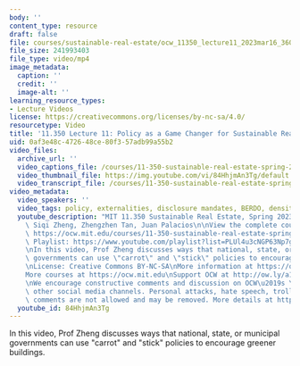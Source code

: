 ```yaml
---
body: ''
content_type: resource
draft: false
file: courses/sustainable-real-estate/ocw_11350_lecture11_2023mar16_360p_16_9.mp4
file_size: 241993403
file_type: video/mp4
image_metadata:
  caption: ''
  credit: ''
  image-alt: ''
learning_resource_types:
- Lecture Videos
license: https://creativecommons.org/licenses/by-nc-sa/4.0/
resourcetype: Video
title: '11.350 Lecture 11: Policy as a Game Changer for Sustainable Real Estate'
uid: 0af3e48c-4726-48ce-80f3-57adb99a55b2
video_files:
  archive_url: ''
  video_captions_file: /courses/11-350-sustainable-real-estate-spring-2023/1uTgBCaD9jpSZCCIIeZYOvwQ_V_jYBTp6_transcript.webvtt
  video_thumbnail_file: https://img.youtube.com/vi/84HhjmAn3Tg/default.jpg
  video_transcript_file: /courses/11-350-sustainable-real-estate-spring-2023/1uTgBCaD9jpSZCCIIeZYOvwQ_V_jYBTp6_transcript.pdf
video_metadata:
  video_speakers: ''
  video_tags: policy, externalities, disclosure mandates, BERDO, density bonuses
  youtube_description: "MIT 11.350 Sustainable Real Estate, Spring 2023\nInstructors:\
    \ Siqi Zheng, Zhengzhen Tan, Juan Palacios\n\nView the complete course (or resource):\
    \ https://ocw.mit.edu/courses/11-350-sustainable-real-estate-spring-2023/\nYouTube\
    \ Playlist: https://www.youtube.com/playlist?list=PLUl4u3cNGP63Np7g0Xtk939LL9OwJ-OuW\n\
    \nIn this video, Prof Zheng discusses ways that national, state, or municipal\
    \ governments can use \"carrot\" and \"stick\" policies to encourage greener buildings.\n\
    \nLicense: Creative Commons BY-NC-SA\nMore information at https://ocw.mit.edu/terms\n\
    More courses at https://ocw.mit.edu\nSupport OCW at http://ow.ly/a1If50zVRlQ\n\
    \nWe encourage constructive comments and discussion on OCW\u2019s YouTube and\
    \ other social media channels. Personal attacks, hate speech, trolling, and inappropriate\
    \ comments are not allowed and may be removed. More details at https://ocw.mit.edu/comments."
  youtube_id: 84HhjmAn3Tg
---
```

In this video, Prof Zheng discusses ways that national, state, or municipal governments can use "carrot" and "stick" policies to encourage greener buildings.
